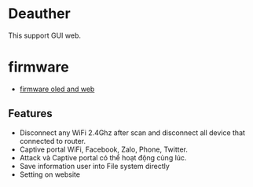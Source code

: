 # Deauther

This support GUI web.

# firmware 

- [firmware oled and web](firmware/)

## Features

- Disconnect any WiFi 2.4Ghz after scan and disconnect all device that connected to router.
- Captive portal WiFi, Facebook, Zalo, Phone, Twitter.
- Attack và Captive portal có thể hoạt động cùng lúc.
- Save information user into File system directly
- Setting on website


